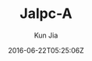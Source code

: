 ---
title: "Jalpc-A"
github: https://github.com/Jack614/Jalpc-A
demo: http://ww7.jack003.com/
author: Kun Jia
draft: true
ssg:
  - Jekyll
cms:
  - No Cms
date: 2016-06-22T05:25:06Z
github_branch: gh-pages
---